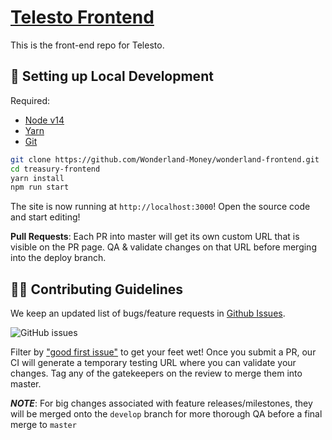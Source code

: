 # [Telesto Frontend](https://app.wonderland.money/)
This is the front-end repo for Telesto. 

##  🔧 Setting up Local Development

Required: 
- [Node v14](https://nodejs.org/download/release/latest-v14.x/)  
- [Yarn](https://classic.yarnpkg.com/en/docs/install/) 
- [Git](https://git-scm.com/downloads)


```bash
git clone https://github.com/Wonderland-Money/wonderland-frontend.git
cd treasury-frontend
yarn install
npm run start
```

The site is now running at `http://localhost:3000`!
Open the source code and start editing!

**Pull Requests**:
Each PR into master will get its own custom URL that is visible on the PR page. QA & validate changes on that URL before merging into the deploy branch. 

## 👏🏽 Contributing Guidelines 

We keep an updated list of bugs/feature requests in [Github Issues](https://github.com/Wonderland-Money/wonderland-frontend/issues). 


![GitHub issues](https://github.com/Wonderland-Money/wonderland-frontend/issues?style=flat-square)

Filter by ["good first issue"](https://github.com/Wonderland-Money/wonderland-frontend/issues?q=is%3Aopen+is%3Aissue+label%3A%22good+first+issue%22) to get your feet wet!
Once you submit a PR, our CI will generate a temporary testing URL where you can validate your changes. Tag any of the gatekeepers on the review to merge them into master. 

*__NOTE__*: For big changes associated with feature releases/milestones, they will be merged onto the `develop` branch for more thorough QA before a final merge to `master`

